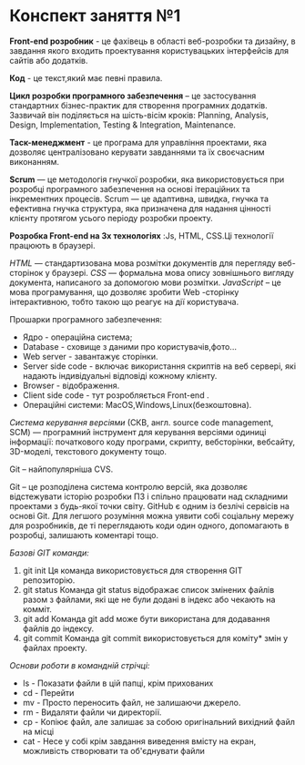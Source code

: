 # Конспект заняття №1

**Front-end розробник** - це фахівець в області веб-розробки та дизайну, в завдання якого входить проектування користувацьких інтерфейсів для сайтів або додатків.

**Код** - це текст,який має певні правила.

**Цикл розробки програмного забезпечення** – це застосування стандартних бізнес-практик для створення програмних додатків. Зазвичай він поділяється на шість-вісім кроків: Planning, Analysis, Design, Implementation, Testing & Integration, Maintenance.

**Таск-менеджмент** - це програма для управління проектами, яка дозволяє централізовано керувати завданнями та їх своєчасним виконанням.

**Scrum** — це методологія гнучкої розробки, яка використовується при розробці програмного забезпечення на основі ітераційних та інкрементних процесів. Scrum — це адаптивна, швидка, гнучка та ефективна гнучка структура, яка призначена для надання цінності клієнту протягом усього періоду розробки проекту.

**Розробка Front-end на 3х технологіях** :Js, HTML, CSS.Ці технології працюють в браузері.

*HTML* — стандартизована мова розмітки документів для перегляду веб-сторінок у браузері.
*CSS* — формальна мова опису зовнішнього вигляду документа, написаного за допомогою мови розмітки.
*JavaScript* – це мова програмування, що дозволяє зробити Web -сторінку інтерактивною, тобто такою що реагує на дії користувача.

Прошарки програмного забезпечення:

- Ядро - операційна система;
- Database - сховище з даними про користувачів,фото...
- Web server - завантажує сторінки.
- Server side code - включає використання скриптів на веб сервері, які надають індивідуальні відповіді кожному клієнту.
- Browser - відображення.
- Client side code - тут розробляється Front-end .
- Операційні системи: MacOS,Windows,Linux(безкоштовна).

*Система керування версіями* 
			(СКВ, англ. source code management, SCM) — програмний інструмент для керування версіями одиниці інформації: початкового коду програми, скрипту, вебсторінки, вебсайту, 3D-моделі, текстового документу тощо.
	
Git – найпопулярніша CVS.

Git – це розподілена система контролю версій, яка дозволяє відстежувати історію розробки ПЗ і спільно працювати над складними проектами з будь-якої точки світу.
GitHub є одним із безлічі сервісів на основі Git. Для легшого розуміння можна уявити собі соціальну мережу для розробників, де ті переглядають коди один одного, допомагають в розробці, залишають коментарі тощо.

*Базові GIT команди:*

1. 	git init
Ця команда використовується для створення GIT репозиторію.
2. 	git status
Команда git status відображає список змінених файлів разом з файлами, які ще не були додані в індекс або чекають на комміт.
3. 	git add
Команда git add може бути використана для додавання файлів до індексу.
4. 	git commit
Команда git commit використовується для коміту* змін у файлах проекту.
 
*Основи роботи в командній стрічці:*

- ls - Показати файли в цій папці, крім прихованих
- cd - Перейти
- mv - Просто переносить файл, не залишаючи джерело.
- rm - Видаляти файли чи директорії.
- cp - Копіює файл, але залишає за собою оригінальний вихідний файл на місці
- cat - Несе у собі крім завдання виведення вмісту на екран, можливість створювати та об'єднувати файли
